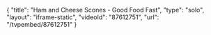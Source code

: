 {
    "title": "Ham and Cheese Scones - Good Food Fast",
    "type": "solo",
    "layout": "iframe-static",
    "videoId": "87612751",
    "url": "\/tvpembed\/87612751"
}